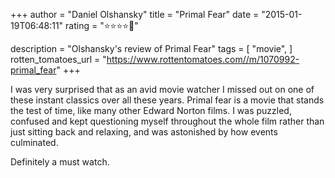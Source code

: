 +++
author = "Daniel Olshansky"
title = "Primal Fear"
date = "2015-01-19T06:48:11"
rating = "⭐⭐⭐⭐🌟"

description = "Olshansky's review of Primal Fear"
tags = [
    "movie",
]
rotten_tomatoes_url = "https://www.rottentomatoes.com//m/1070992-primal_fear"
+++

I was very surprised that as an avid movie watcher I missed out on one of these instant classics over all these years.  Primal fear is a movie that stands the test of time, like many other Edward Norton films. I was puzzled, confused and kept questioning myself throughout the whole film rather than just sitting back and relaxing, and was astonished by how events culminated.

Definitely a must watch.
